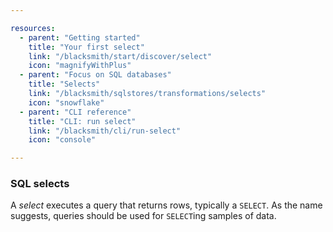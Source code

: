 ```yaml
---

resources:
  - parent: "Getting started"
    title: "Your first select"
    link: "/blacksmith/start/discover/select"
    icon: "magnifyWithPlus"
  - parent: "Focus on SQL databases"
    title: "Selects"
    link: "/blacksmith/sqlstores/transformations/selects"
    icon: "snowflake"
  - parent: "CLI reference"
    title: "CLI: run select"
    link: "/blacksmith/cli/run-select"
    icon: "console"

---
```


### SQL selects

A *select* executes a query that returns rows, typically a `SELECT`. As the name
suggests, queries should be used for `SELECT`ing samples of data.
